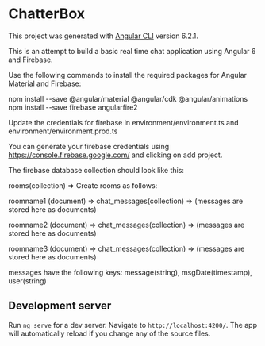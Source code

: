 # ChatterBox

This project was generated with [Angular CLI](https://github.com/angular/angular-cli) version 6.2.1.

This is an attempt to build a basic real time chat application using Angular 6 and Firebase.

Use the following commands to install the required packages for Angular Material and Firebase:

npm install --save @angular/material @angular/cdk @angular/animations
npm install --save firebase angularfire2

Update the credentials for firebase in environment/environment.ts and environment/environment.prod.ts

You can generate your firebase credentials using https://console.firebase.google.com/ and clicking on add project.

The firebase database collection should look like this:

rooms(collection) => Create rooms as follows:

roomname1 (document) => chat_messages(collection) => (messages are stored here as documents)

roomname2 (document) => chat_messages(collection) => (messages are stored here as documents)

roomname3 (document) => chat_messages(collection) => (messages are stored here as documents)
                     
messages have the following keys: message(string), msgDate(timestamp), user(string)

## Development server

Run `ng serve` for a dev server. Navigate to `http://localhost:4200/`. The app will automatically reload if you change any of the source files.
